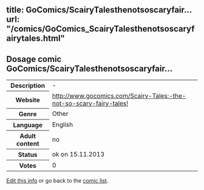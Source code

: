 title: GoComics/ScairyTalesthenotsoscaryfair...
url: "/comics/GoComics_ScairyTalesthenotsoscaryfairytales.html"
---
Dosage comic GoComics/ScairyTalesthenotsoscaryfair...
-----------------------------------------

<p id="msg"></p>
<script type="text/javascript">
if (window.location.search === '?edit_info_mail=sent_ok') {
  var elem = document.getElementById("msg");
  elem.innerHTML = 'Edited information sucessfully sent for review, which is usually done daily. Thanks!';
  elem.className = 'ok';
}
</script>
<table class="comicinfo">
<tr>
<th>Description</th><td>-</td>
</tr>
<tr>
<th>Website</th><td><a href="http://www.gocomics.com/Scairy-Tales:-the-not-so-scary-fairy-tales!">http://www.gocomics.com/Scairy-Tales:-the-not-so-scary-fairy-tales!</a></td>
</tr>
<tr>
<th>Genre</th><td>Other</td>
</tr>
<tr>
<th>Language</th><td>English</td>
</tr>
<tr>
<th>Adult content</th><td>no</td>
</tr>
<tr>
<th>Status</th><td>ok on 15.11.2013</td>
</tr>
<tr>
<th>Votes</th><td>0</td>
</tr>
</table>

[Edit this info](GoComics_ScairyTalesthenotsoscaryfairytales_edit.html) or go back to the [comic list](../comic-index.html).
